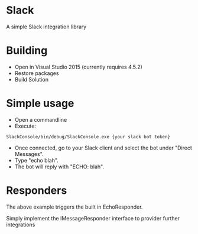 # Slack
A simple Slack integration library
 
# Building
 * Open in Visual Studio 2015 (currently requires 4.5.2)
 * Restore packages
 * Build Solution

# Simple usage
 * Open a commandline
 * Execute: 
 ```
SlackConsole/bin/debug/SlackConsole.exe {your slack bot token} 
 ```
 * Once connected, go to your Slack client and select the bot under "Direct Messages".
 * Type "echo blah".
 * The bot will reply with "ECHO: blah".

# Responders
The above example triggers the built in EchoResponder.

Simply implement the IMessageResponder interface to provider further integrations
